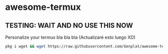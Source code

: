 # awesome-termux

## TESTING: WAIT AND **NO** USE THIS NOW

Personalize your termux bla bla bla (Actualizaré esto luego XD)

```sh
pkg i wget && wget https://raw.githubusercontent.com/Genplat/awesome-termux/main/install.sh && bash install.sh
```
